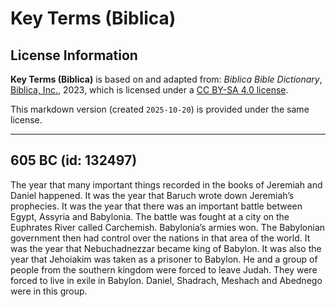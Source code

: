 # Key Terms (Biblica)

## License Information

**Key Terms (Biblica)** is based on and adapted from: _Biblica Bible Dictionary_, [Biblica, Inc.](https://www.biblica.com/), 2023, which is licensed under a [CC BY-SA 4.0 license](https://creativecommons.org/licenses/by-sa/4.0/legalcode.en).

This markdown version (created `2025-10-20`) is provided under the same license.



--------------------------------

## 605 BC (id: 132497)

The year that many important things recorded in the books of Jeremiah and Daniel happened. It was the year that Baruch wrote down Jeremiah’s prophecies. It was the year that there was an important battle between Egypt, Assyria and Babylonia. The battle was fought at a city on the Euphrates River called Carchemish. Babylonia’s armies won. The Babylonian government then had control over the nations in that area of the world. It was the year that Nebuchadnezzar became king of Babylon. It was also the year that Jehoiakim was taken as a prisoner to Babylon. He and a group of people from the southern kingdom were forced to leave Judah. They were forced to live in exile in Babylon. Daniel, Shadrach, Meshach and Abednego were in this group.


